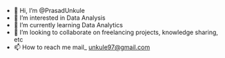 - 👋 Hi, I’m @PrasadUnkule
- 👀 I’m interested in Data Analysis
- 🌱 I’m currently learning Data Analytics
- 💞️ I’m looking to collaborate on freelancing projects, knowledge sharing, etc
- 📫 How to reach me mail_ unkule97@gmail.com

<!---
PrasadUnkule/PrasadUnkule is a ✨ special ✨ repository because its `README.md` (this file) appears on your GitHub profile.
You can click the Preview link to take a look at your changes.
--->
